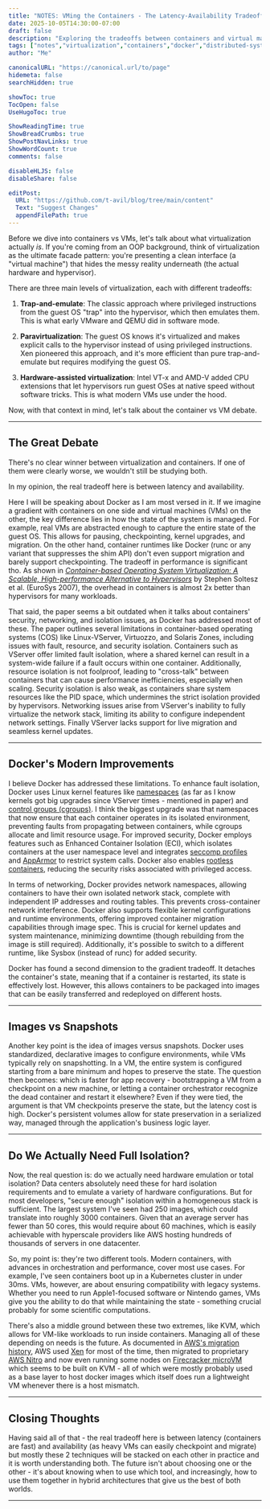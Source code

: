 ```yaml
---
title: "NOTES: VMing the Containers - The Latency-Availability Tradeoff"
date: 2025-10-05T14:30:00-07:00
draft: false
description: "Exploring the tradeoffs between containers and virtual machines, from trap-and-emulate to modern orchestration systems. Spoiler: they're both here to stay."
tags: ["notes","virtualization","containers","docker","distributed-systems","kubernetes"]
author: "Me"

canonicalURL: "https://canonical.url/to/page"
hidemeta: false
searchHidden: true

showToc: true
TocOpen: false
UseHugoToc: true

ShowReadingTime: true
ShowBreadCrumbs: true
ShowPostNavLinks: true
ShowWordCount: true
comments: false

disableHLJS: false
disableShare: false

editPost:
  URL: "https://github.com/t-avil/blog/tree/main/content"
  Text: "Suggest Changes"
  appendFilePath: true
---
```


Before we dive into containers vs VMs, let's talk about what virtualization actually *is*. If you're coming from an OOP background, think of virtualization as the ultimate facade pattern: you're presenting a clean interface (a "virtual machine") that hides the messy reality underneath (the actual hardware and hypervisor). 

There are three main levels of virtualization, each with different tradeoffs:

1. **Trap-and-emulate**: The classic approach where privileged instructions from the guest OS "trap" into the hypervisor, which then emulates them. This is what early VMware and QEMU did in software mode.

2. **Paravirtualization**: The guest OS knows it's virtualized and makes explicit calls to the hypervisor instead of using privileged instructions. Xen pioneered this approach, and it's more efficient than pure trap-and-emulate but requires modifying the guest OS.

3. **Hardware-assisted virtualization**: Intel VT-x and AMD-V added CPU extensions that let hypervisors run guest OSes at native speed without software tricks. This is what modern VMs use under the hood.

Now, with that context in mind, let's talk about the container vs VM debate.

---

## The Great Debate

There's no clear winner between virtualization and containers. If one of them were clearly worse, we wouldn't still be studying both.

In my opinion, the real tradeoff here is between latency and availability.

Here I will be speaking about Docker as I am most versed in it. If we imagine a gradient with containers on one side and virtual machines (VMs) on the other, the key difference lies in how the state of the system is managed. For example, real VMs are abstracted enough to capture the entire state of the guest OS. This allows for pausing, checkpointing, kernel upgrades, and migration. On the other hand, container runtimes like Docker (runc or any variant that suppresses the shim API) don't even support migration and barely support checkpointing. The tradeoff in performance is significant tho. As shown in [*Container-based Operating System Virtualization: A Scalable, High-performance Alternative to Hypervisors*](https://dl.acm.org/doi/10.1145/1272996.1273025) by Stephen Soltesz et al. (EuroSys 2007), the overhead in containers is almost 2x better than hypervisors for many workloads.

That said, the paper seems a bit outdated when it talks about containers' security, networking, and isolation issues, as Docker has addressed most of these. The paper outlines several limitations in container-based operating systems (COS) like Linux-VServer, Virtuozzo, and Solaris Zones, including issues with fault, resource, and security isolation. Containers such as VServer offer limited fault isolation, where a shared kernel can result in a system-wide failure if a fault occurs within one container. Additionally, resource isolation is not foolproof, leading to "cross-talk" between containers that can cause performance inefficiencies, especially when scaling. Security isolation is also weak, as containers share system resources like the PID space, which undermines the strict isolation provided by hypervisors. Networking issues arise from VServer's inability to fully virtualize the network stack, limiting its ability to configure independent network settings. Finally VServer lacks support for live migration and seamless kernel updates.

---

## Docker's Modern Improvements

I believe Docker has addressed these limitations. To enhance fault isolation, Docker uses Linux kernel features like [namespaces](https://docs.docker.com/engine/security/) (as far as I know kernels got big upgrades since VServer times - mentioned in paper) and [control groups (cgroups)](https://docs.docker.com/engine/security/). I think the biggest upgrade was that namespaces that now ensure that each container operates in its isolated environment, preventing faults from propagating between containers, while cgroups allocate and limit resource usage. For improved security, Docker employs features such as Enhanced Container Isolation (ECI), which isolates containers at the user namespace level and integrates [seccomp profiles](https://docs.docker.com/engine/security/seccomp/) and [AppArmor](https://docs.docker.com/engine/security/apparmor/) to restrict system calls. Docker also enables [rootless containers](https://docs.docker.com/engine/security/rootless/), reducing the security risks associated with privileged access. 

In terms of networking, Docker provides network namespaces, allowing containers to have their own isolated network stack, complete with independent IP addresses and routing tables. This prevents cross-container network interference. Docker also supports flexible kernel configurations and runtime environments, offering improved container migration capabilities through image spec. This is crucial for kernel updates and system maintenance, minimizing downtime (though rebuilding from the image is still required). Additionally, it's possible to switch to a different runtime, like Sysbox (instead of runc) for added security. 

Docker has found a second dimension to the gradient tradeoff. It detaches the container's state, meaning that if a container is restarted, its state is effectively lost. However, this allows containers to be packaged into images that can be easily transferred and redeployed on different hosts.

---

## Images vs Snapshots

Another key point is the idea of images versus snapshots. Docker uses standardized, declarative images to configure environments, while VMs typically rely on snapshotting. In a VM, the entire system is configured starting from a bare minimum and hopes to preserve the state. The question then becomes: which is faster for app recovery - bootstrapping a VM from a checkpoint on a new machine, or letting a container orchestrator recognize the dead container and restart it elsewhere? Even if they were tied, the argument is that VM checkpoints preserve the state, but the latency cost is high. Docker's persistent volumes allow for state preservation in a serialized way, managed through the application's business logic layer.

---

## Do We Actually Need Full Isolation?

Now, the real question is: do we actually need hardware emulation or total isolation? Data centers absolutely need these for hard isolation requirements and to emulate a variety of hardware configurations. But for most developers, "secure enough" isolation within a homogeneous stack is sufficient. The largest system I've seen had 250 images, which could translate into roughly 3000 containers. Given that an average server has fewer than 50 cores, this would require about 60 machines, which is easily achievable with hyperscale providers like AWS hosting hundreds of thousands of servers in one datacenter.

So, my point is: they're two different tools. Modern containers, with advances in orchestration and performance, cover most use cases. For example, I've seen containers boot up in a Kubernetes cluster in under 30ms. VMs, however, are about ensuring compatibility with legacy systems. Whether you need to run Apple1-focused software or Nintendo games, VMs give you the ability to do that while maintaining the state - something crucial probably for some scientific computations. 

There's also a middle ground between these two extremes, like KVM, which allows for VM-like workloads to run inside containers. Managing all of these depending on needs is the future. As documented in [AWS's migration history](https://www.allthingsdistributed.com/2020/09/reinventing-virtualization-with-nitro.html), AWS used [Xen](https://perspectives.mvdirona.com/2021/11/xen-on-nitro-aws-nitro-for-legacy-instances/) for most of the time, then migrated to proprietary [AWS Nitro](https://www.allthingsdistributed.com/2020/09/reinventing-virtualization-with-nitro.html) and now even running some nodes on [Firecracker microVM](https://aws.amazon.com/blogs/aws/firecracker-lightweight-virtualization-for-serverless-computing/) which seems to be built on KVM - all of which were mostly probably used as a base layer to host docker images which itself does run a lightweight VM whenever there is a host mismatch.

---

## Closing Thoughts

Having said all of that - the real tradeoff here is between latency (containers are fast) and availability (as heavy VMs can easily checkpoint and migrate) but mostly these 2 techniques will be stacked on each other in practice and it is worth understanding both. The future isn't about choosing one or the other - it's about knowing when to use which tool, and increasingly, how to use them together in hybrid architectures that give us the best of both worlds.

---